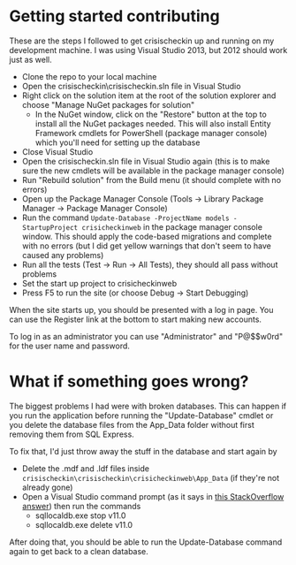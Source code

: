 Getting started contributing
=============

These are the steps I followed to get crisischeckin up and running on my development machine. I was using Visual Studio 2013, but 2012 should work just as well.

* Clone the repo to your local machine
* Open the crisischeckin\crisischeckin.sln file in Visual Studio
* Right click on the solution item at the root of the solution explorer and choose "Manage NuGet packages for solution"
    * In the NuGet window, click on the "Restore" button at the top to install all the NuGet packages needed. This will also install Entity Framework cmdlets for PowerShell (package manager console) which you'll need for setting up the database
* Close Visual Studio
* Open the crisischeckin.sln file in Visual Studio again (this is to make sure the new cmdlets will be available in the package manager console)
* Run "Rebuild solution" from the Build menu (it should complete with no errors)
* Open up the Package Manager Console (Tools -> Library Package Manager -> Package Manager Console)
* Run the command `Update-Database -ProjectName models -StartupProject crisicheckinweb`  in the package manager console window. This should apply the code-based migrations and complete with no errors (but I did get yellow warnings that don't seem to have caused any problems)
* Run all the tests (Test -> Run -> All Tests), they should all pass without problems
* Set the start up project to crisicheckinweb
* Press F5 to run the site (or choose Debug -> Start Debugging)

When the site starts up, you should be presented with a log in page. You can use the Register link at the bottom to start making new accounts.

To log in as an administrator you can use "Administrator" and "P@$$w0rd" for the user name and password.

What if something goes wrong?
====

The biggest problems I had were with broken databases. This can happen if you run the application before running the "Update-Database" cmdlet or you delete the database files from the App_Data folder without first removing them from SQL Express.

To fix that, I'd just throw away the stuff in the database and start again by

* Delete the .mdf and .ldf files inside `crisischeckin\crisischeckin\crisicheckinweb\App_Data` (if they're not already gone)
* Open a Visual Studio command prompt (as it says in [this StackOverflow answer](http://stackoverflow.com/questions/13275054/ef5-cannot-attach-the-file-0-as-database-1/16339164#16339164)) then run the commands
    * sqllocaldb.exe stop v11.0
    * sqllocaldb.exe delete v11.0

After doing that, you should be able to run the Update-Database command again to get back to a clean database. 